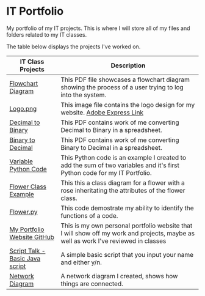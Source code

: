 # IT Portfolio

My portfolio of my IT projects. This is where I will store all of my files and folders related to my IT classes.

The table below displays the projects I've worked on.

| IT Class Projects | Description |
| ----------------- | ----------- |
| [Flowchart Diagram](/Excercises/PasswordLogic.pdf) | This PDF file showcases a flowchart diagram showing the process of a user trying to log into the system. |
| [Logo.png](Logo.png) | This image file contains the logo design for my website.  [Adobe Express Link](https://new.express.adobe.com/publishedV2/urn:aaid:sc:VA6C2:5ecdcfce-06b5-49b7-a7da-28fb9a39abe3?promoid=Y69SGM5H&mv=other) |
| [Decimal to Binary](/Excercises/DecimaltoBinary.pdf) | This PDF contains work of me converting Decimal to Binary in a spreadsheet. |
| [Binary to Decimal](/Excercises/BinarytoDecimal.pdf) | This PDF contains work of me converting Binary to Decimal in a spreadsheet. |
| [Variable Python Code](Codes/sillytext.py) | This Python code is an example I created to add the sum of two variables and it's first Python code for my IT Portfolio. |
| [Flower Class Example](/Excercises/AllyMagikaFlowerClass.pdf) | This this a class diagram for a flower with a rose inheritating the attributes of the flower class. |
| [Flower.py](/Codes/Flower.py) | This code demostrate my ability to identify the functions of a code. |
| [My Portfolio Website GitHub](https://github.com/AllySakura/AllyWebsite) | This is my own personal portfolio website that I will show off my work and projects, maybe as well as work I've reviewed in classes |
| [Script Talk - Basic Java script](https://github.com/AllySakura/ScriptTalk) | A simple basic script that you input your name and either y/n. |
| [Network Diagram](Screenshots%2FNetworkDesign.png) | A network diagram I created, shows how things are connected. |
